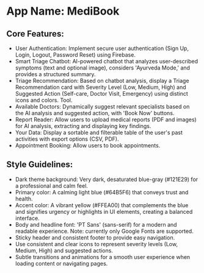 # **App Name**: MediBook

## Core Features:

- User Authentication: Implement secure user authentication (Sign Up, Login, Logout, Password Reset) using Firebase.
- Smart Triage Chatbot: AI-powered chatbot that analyzes user-described symptoms (text and optional image), considers 'Ayurveda Mode,' and provides a structured summary.
- Triage Recommendation: Based on chatbot analysis, display a Triage Recommendation card with Severity Level (Low, Medium, High) and Suggested Action (Self-care, Doctor Visit, Emergency) using distinct icons and colors. Tool.
- Available Doctors: Dynamically suggest relevant specialists based on the AI analysis and suggested action, with 'Book Now' buttons.
- Report Reader: Allow users to upload medical reports (PDF and images) for AI analysis, extracting and displaying key findings.
- Your Data: Display a sortable and filterable table of the user's past activities with export options (CSV, PDF).
- Appointment Booking: Allow users to book appointments.

## Style Guidelines:

- Dark theme background: Very dark, desaturated blue-gray (#121E29) for a professional and calm feel.
- Primary color: A calming light blue (#64B5F6) that conveys trust and health. 
- Accent color: A vibrant yellow (#FFEA00) that complements the blue and signifies urgency or highlights in UI elements, creating a balanced interface.
- Body and headline font: 'PT Sans' (sans-serif) for a modern and readable experience. Note: currently only Google Fonts are supported.
- Sticky header and consistent footer to provide easy navigation.
- Use consistent and clear icons to represent severity levels (Low, Medium, High) and suggested actions.
- Subtle transitions and animations for a smooth user experience when loading content or navigating pages.